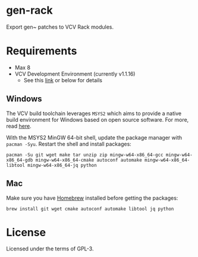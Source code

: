 # gen-rack

Export gen~ patches to VCV Rack modules.



# Requirements

- Max 8
- VCV Development Environment (currently v1.1.16)
  - See this [link](https://manual.vcvrack.com/Building#setting-up-your-development-environment) or below for details

## Windows

The VCV build toolchain leverages `MSYS2` which aims to provide a native build environment for Windows based on open source software. For more, read [here](https://www.msys2.org/docs/what-is-msys2/).

With the MSYS2 MinGW 64-bit shell, update the package manager with `pacman -Syu`. Restart the shell and install packages:
```
pacman -Su git wget make tar unzip zip mingw-w64-x86_64-gcc mingw-w64-x86_64-gdb mingw-w64-x86_64-cmake autoconf automake mingw-w64-x86_64-libtool mingw-w64-x86_64-jq python
```

## Mac

Make sure you have [Homebrew](https://brew.sh/) installed before getting the packages:
```
brew install git wget cmake autoconf automake libtool jq python
```

# License

Licensed under the terms of GPL-3.
